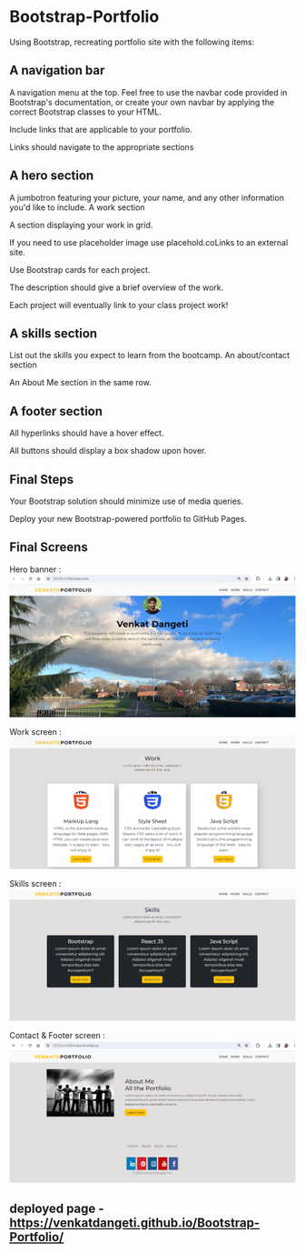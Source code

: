 # Bootstrap-Portfolio

Using Bootstrap, recreating portfolio site with the following items:

## A navigation bar

A navigation menu at the top. Feel free to use the navbar code provided in Bootstrap's documentation, or create your own navbar by applying the correct Bootstrap classes to your HTML.

Include links that are applicable to your portfolio.

Links should navigate to the appropriate sections

## A hero section

A jumbotron featuring your picture, your name, and any other information you'd like to include.
A work section

A section displaying your work in grid.

If you need to use placeholder image use placehold.coLinks to an external site.

Use Bootstrap cards for each project.

The description should give a brief overview of the work.

Each project will eventually link to your class project work!

## A skills section

List out the skills you expect to learn from the bootcamp.
An about/contact section

An About Me section in the same row.

## A footer section

All hyperlinks should have a hover effect.

All buttons should display a box shadow upon hover.

## Final Steps

Your Bootstrap solution should minimize use of media queries.

Deploy your new Bootstrap-powered portfolio to GitHub Pages.

## Final Screens

Hero banner : ![Alt text](images/Final_hero%20banner.png)

Work screen : ![Alt text](images/Final_work%20screen.png)

Skills screen : ![Alt text](images/Final_Skills%20screen.png)

Contact & Footer screen : ![Alt text](images/Final_Contact%20and%20Footer.png)

## deployed page - https://venkatdangeti.github.io/Bootstrap-Portfolio/
